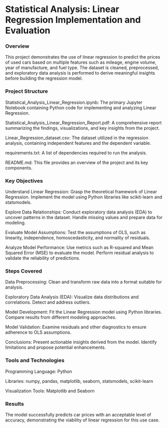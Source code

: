 # Statistical Analysis: Linear Regression Implementation and Evaluation

### Overview
This project demonstrates the use of linear regression to predict the prices of used cars based on multiple features such as mileage, engine volume, year of manufacture, and fuel type. The dataset is cleaned, preprocessed, and exploratory data analysis is performed to derive meaningful insights before building the regression model.

### Project Structure

Statistical_Analysis_Linear_Regression.ipynb: The primary Jupyter Notebook containing Python code for implementing and analyzing Linear Regression.

Statistical_Analysis_Linear_Regression_Report.pdf: A comprehensive report summarizing the findings, visualizations, and key insights from the project.

Linear_Regression_dataset.csv: The dataset utilized in the regression analysis, containing independent features and the dependent variable.

requirements.txt: A list of dependencies required to run the analysis.

README.md: This file provides an overview of the project and its key components.

### Key Objectives

Understand Linear Regression:
Grasp the theoretical framework of Linear Regression.
Implement the model using Python libraries like scikit-learn and statsmodels.

Explore Data Relationships:
Conduct exploratory data analysis (EDA) to uncover patterns in the dataset.
Handle missing values and prepare data for modeling.

Evaluate Model Assumptions:
Test the assumptions of OLS, such as linearity, independence, homoscedasticity, and normality of residuals.

Analyze Model Performance:
Use metrics such as R-squared and Mean Squared Error (MSE) to evaluate the model.
Perform residual analysis to validate the reliability of predictions.

### Steps Covered

Data Preprocessing:
Clean and transform raw data into a format suitable for analysis.

Exploratory Data Analysis (EDA):
Visualize data distributions and correlations.
Detect and address outliers.

Model Development:
Fit the Linear Regression model using Python libraries.
Compare results from different modeling approaches.

Model Validation:
Examine residuals and other diagnostics to ensure adherence to OLS assumptions.

Conclusions:
Present actionable insights derived from the model.
Identify limitations and propose potential enhancements.

### Tools and Technologies

Programming Language: Python

Libraries: numpy, pandas, matplotlib, seaborn, statsmodels, scikit-learn

Visualization Tools: Matplotlib and Seaborn

### Results
The model successfully predicts car prices with an acceptable level of accuracy, demonstrating the viability of linear regression for this use case.


